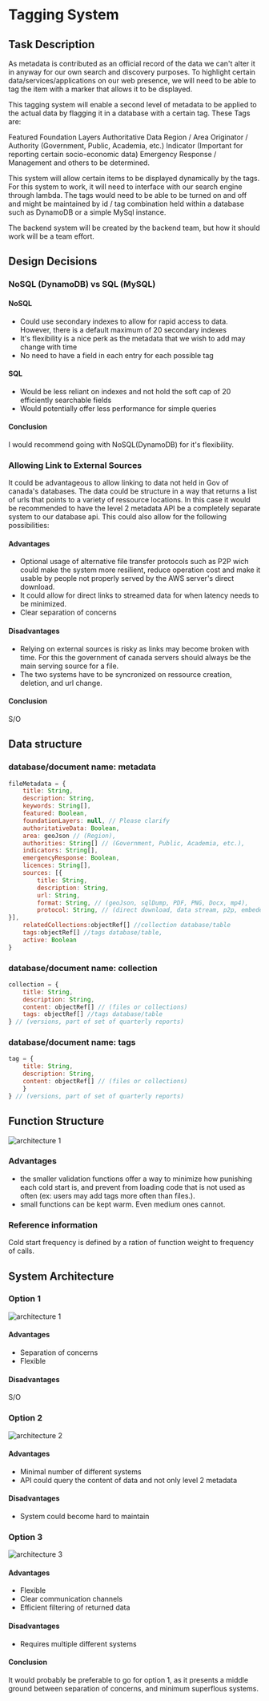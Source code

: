 # Tagging System

## Task Description

As metadata is contributed as an official record of the data we can't alter it in anyway for our own search and discovery purposes. To highlight certain data/services/applications on our web presence, we will need to be able to tag the item with a marker that allows it to be displayed.

This tagging system will enable a second level of metadata to be applied to the actual data by flagging it in a database with a certain tag. These Tags are:

Featured
Foundation Layers
Authoritative Data
Region / Area
Originator / Authority (Government, Public, Academia, etc.)
Indicator (Important for reporting certain socio-economic data)
Emergency Response / Management
and others to be determined.

This system will allow certain items to be displayed dynamically by the tags. For this system to work, it will need to interface with our search engine through lambda. The tags would need to be able to be turned on and off and might be maintained by id / tag combination held within a database such as DynamoDB or a simple MySql instance.

The backend system will be created by the backend team, but how it should work will be a team effort.

## Design Decisions

### NoSQL (DynamoDB) vs SQL (MySQL)

#### NoSQL

* Could use secondary indexes to allow for rapid access to data. However, there is a default maximum of 20 secondary indexes
* It's flexibility is a nice perk as the metadata that we wish to add may change with time
* No need to have a field in each entry for each possible tag

#### SQL

* Would be less reliant on indexes and not hold the soft cap of 20 efficiently searchable fields
* Would potentially offer less performance for simple queries

#### Conclusion

I would recommend going with NoSQL(DynamoDB) for it's flexibility.

### Allowing Link to External Sources

It could be advantageous to allow linking to data not held in Gov of canada's databases. The data could be structure in a way that returns a list of urls that points to a variety of ressource locations. In this case it would be recommended to have the level 2 metadata API be a completely separate system to our database api. This could also allow for the following possibilities:

#### Advantages

* Optional usage of alternative file transfer protocols such as P2P wich could make the system more resilient, reduce operation cost and make it usable by people not properly served by the AWS server's direct download.
* It could allow for direct links to streamed data for when latency needs to be minimized.
* Clear separation of concerns

#### Disadvantages

* Relying on external sources is risky as links may become broken with time. For this the government of canada servers should always be the main serving source for a file.
* The two systems have to be syncronized on ressource creation, deletion, and url change.

#### Conclusion

S/O

## Data structure

### database/document name: metadata

```javascript
fileMetadata = {
    title: String,
    description: String,
    keywords: String[],
    featured: Boolean,
    foundationLayers: null, // Please clarify
    authoritativeData: Boolean,
    area: geoJson // (Region),
    authorities: String[] // (Government, Public, Academia, etc.),
    indicators: String[],
    emergencyResponse: Boolean,
    licences: String[],
    sources: [{
        title: String,
        description: String,
        url: String,
        format: String, // (geoJson, sqlDump, PDF, PNG, Docx, mp4),
        protocol: String, // (direct download, data stream, p2p, embeded),
}],
    relatedCollections:objectRef[] //collection database/table
    tags:objectRef[] //tags database/table,
    active: Boolean
}
```

### database/document name: collection

```javascript
collection = {
    title: String,
    description: String,
    content: objectRef[] // (files or collections)
    tags: objectRef[] //tags database/table
} // (versions, part of set of quarterly reports)
```

### database/document name: tags

```javascript
tag = {
    title: String,
    description: String,
    content: objectRef[] // (files or collections)
    }
} // (versions, part of set of quarterly reports)
```

## Function Structure 


![architecture 1](./assets/images/lambdas.png)

### Advantages

* the smaller validation functions offer a way to minimize how punishing each cold start is, and prevent from loading code that is not used as often (ex: users may add tags more often than files.).
* small functions can be kept warm. Even medium ones cannot.

### Reference information

Cold start frequency is defined by a ration of function weight to frequency of calls.


## System Architecture

### Option 1

![architecture 1](./assets/images/architecture1.png)

#### Advantages

* Separation of concerns
* Flexible

#### Disadvantages

S/O


### Option 2

![architecture 2](./assets/images/architecture2.png)

#### Advantages

* Minimal number of different systems
* API could query the content of data and not only level 2 metadata

#### Disadvantages

* System could become hard to maintain

### Option 3

![architecture 3](./assets/images/architecture3.png)

#### Advantages

* Flexible
* Clear communication channels
* Efficient filtering of returned data

#### Disadvantages

* Requires multiple different systems

#### Conclusion

It would probably be preferable to go for option 1, as it presents a middle ground between separation of concerns, and minimum superflous systems.